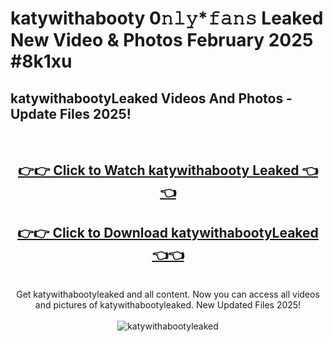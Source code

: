 # katywithabooty 0𝚗𝚕𝚢*𝚏𝚊𝚗𝚜 Leaked New Video & Photos February 2025 #8k1xu

<h2>katywithabootyLeaked Videos And Photos - Update Files 2025!</h2>
<br>
<div align="center">
<h2><a href="https://mediaupload.pro?title=katywithabooty&ref=11F" rel="nofollow">👉👉 Click to Watch katywithabooty Leaked 👈👈</a></h2>
<h2><a href="https://mediaupload.pro?title=katywithabooty&ref=11F" rel="nofollow">👉👉 Click to Download katywithabootyLeaked 👈👈</a></h2>
<br>
Get katywithabootyleaked and all content. Now you can access all videos and pictures of katywithabootyleaked. New Updated Files 2025!
<br>
<br>
<a href="https://mediaupload.pro?title=katywithabooty&ref=11F" rel="nofollow" data-target="animated-image.originalLink"><img src="https://i.ibb.co/Gkj2r4b/banner.png" alt="katywithabootyleaked" style="max-width: 100%; display: inline-block;" data-target="animated-image.originalImage"></a>
</div>
<br>

